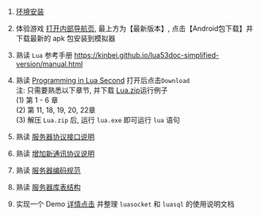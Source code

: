 1. [环境安装](install.md)

2. 体验游戏 [打开内部导航页](http://dev.project1.local/), 最上方为【最新版本】, 点击【Android包下载】并下载最新的 apk 包安装到模拟器      

3. 熟读 `Lua` 参考手册 <https://kinbei.github.io/lua53doc-simplified-version/manual.html>

4. 熟读 [Programming in Lua Second](Programming%20in%20Lua(Second).pdf) 打开后点击`Download`     
注: 只需要熟悉以下章节, 并下载 [Lua.zip](https://github.com/yaofei365/Lua-Windows-Binaries/releases/download/main/Lua.zip)运行例子     
(1) 第 1 - 6 章    
(2) 第 11, 18, 19, 20, 22章     
(3) 解压 `Lua.zip` 后, 运行 `lua.exe` 即可运行 `lua` 语句     

5. 熟读 [服务器协议接口说明](1.%E6%9C%8D%E5%8A%A1%E5%99%A8%E5%8D%8F%E8%AE%AE%E6%8E%A5%E5%8F%A3%E8%AF%B4%E6%98%8E.md)

6. 熟读 [增加新通讯协议说明](2.%E5%A2%9E%E5%8A%A0%E6%96%B0%E9%80%9A%E8%AE%AF%E5%8D%8F%E8%AE%AE%E8%AF%B4%E6%98%8E.md)

7. 熟读 [服务器编码规范](3.%E6%9C%8D%E5%8A%A1%E5%99%A8%E4%BB%A3%E7%A0%81%E8%A7%84%E8%8C%83.md)   

8. 熟读 [服务器库表结构](4.%E6%9C%8D%E5%8A%A1%E5%99%A8%E5%BA%93%E8%A1%A8%E7%BB%93%E6%9E%84.md)

9. 实现一个 Demo [详情点击](../3) 并整理 `luasocket` 和 `luasql`  的使用说明文档     


